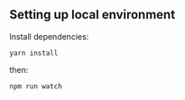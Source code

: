 ## Setting up local environment

Install dependencies:
```shell
yarn install
```
then:
```shell
npm run watch
```